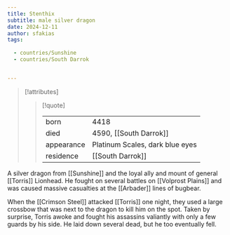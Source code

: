 ```yaml
---
title: Stenthix
subtitle: male silver dragon
date: 2024-12-11
author: sfakias
tags:
  
  - countries/Sunshine
  - countries/South Darrok


---
```

> [!attributes]
> 
> > [!quote]
> >
> > | | |
> > | --- | --- |
> > | born | 4418 |
> > | died | 4590, [[South Darrok]] |
> > | appearance | Platinum Scales, dark blue eyes  |
> > | residence | [[South Darrok]] |

A silver dragon from [[Sunshine]] and the loyal ally and mount of general [[Torris]] Lionhead. He fought on several battles on [[Volprost Plains]] and was caused massive casualties at the [[Arbader]] lines of bugbear.

When the [[Crimson Steel]] attacked [[Torris]] one night, they used a large crossbow that was next to the dragon to kill him on the spot. Taken by surprise, Torris awoke and fought his assassins valiantly with only a few guards by his side. He laid down several dead, but he too eventually fell.